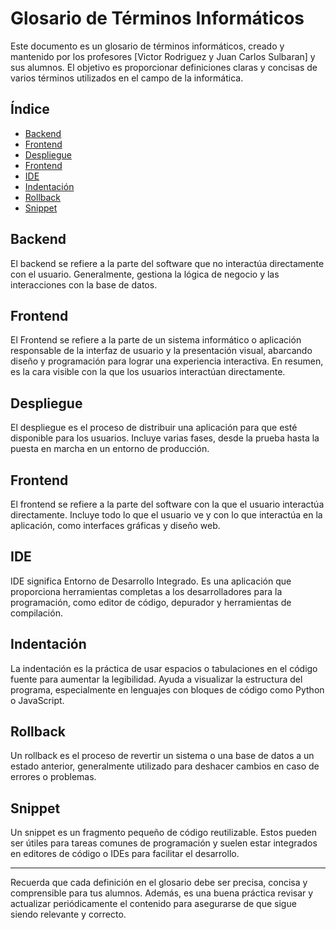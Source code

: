 # Glosario de Términos Informáticos

Este documento es un glosario de términos informáticos, creado y mantenido por los profesores [Victor Rodriguez y Juan Carlos Sulbaran] y sus alumnos. El objetivo es proporcionar definiciones claras y concisas de varios términos utilizados en el campo de la informática.

## Índice
- [Backend](#backend)
- [Frontend](#frontend)
- [Despliegue](#despliegue)
- [Frontend](#frontend)
- [IDE](#ide)
- [Indentación](#indentación)
- [Rollback](#rollback)
- [Snippet](#snippet)

## Backend
El backend se refiere a la parte del software que no interactúa directamente con el usuario. Generalmente, gestiona la lógica de negocio y las interacciones con la base de datos.

## Frontend
El Frontend se refiere a la parte de un sistema informático o aplicación responsable de la interfaz de usuario y la presentación visual, abarcando diseño y programación para lograr una experiencia interactiva. En resumen, es la cara visible con la que los usuarios interactúan directamente.

## Despliegue
El despliegue es el proceso de distribuir una aplicación para que esté disponible para los usuarios. Incluye varias fases, desde la prueba hasta la puesta en marcha en un entorno de producción.

## Frontend
El frontend se refiere a la parte del software con la que el usuario interactúa directamente. Incluye todo lo que el usuario ve y con lo que interactúa en la aplicación, como interfaces gráficas y diseño web.

## IDE
IDE significa Entorno de Desarrollo Integrado. Es una aplicación que proporciona herramientas completas a los desarrolladores para la programación, como editor de código, depurador y herramientas de compilación.

## Indentación
La indentación es la práctica de usar espacios o tabulaciones en el código fuente para aumentar la legibilidad. Ayuda a visualizar la estructura del programa, especialmente en lenguajes con bloques de código como Python o JavaScript.

## Rollback
Un rollback es el proceso de revertir un sistema o una base de datos a un estado anterior, generalmente utilizado para deshacer cambios en caso de errores o problemas.

## Snippet
Un snippet es un fragmento pequeño de código reutilizable. Estos pueden ser útiles para tareas comunes de programación y suelen estar integrados en editores de código o IDEs para facilitar el desarrollo.

---

Recuerda que cada definición en el glosario debe ser precisa, concisa y comprensible para tus alumnos. Además, es una buena práctica revisar y actualizar periódicamente el contenido para asegurarse de que sigue siendo relevante y correcto.
